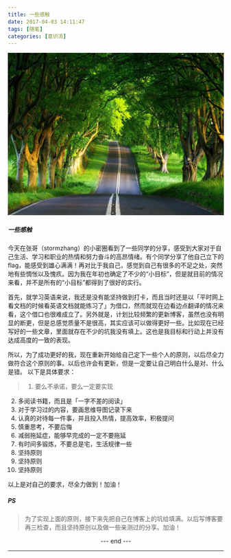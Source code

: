```yaml
---
title: 一些感触
date: 2017-04-03 14:11:47
tags: [随笔]
categories: [意识流]
---
```


![](一些感触/road.jpg)

##### 一些感触
今天在张哥（stormzhang）的小密圈看到了一些同学的分享，感受到大家对于自己生活、学习和职业的热情和努力奋斗的高昂情绪。有个同学分享了他自己立下的 flag，能感受到雄心满满！再对比于我自己，感觉到自己有很多的不足之处，突然地有些惆怅以及愧疚。因为我在年初也确定了不少的“小目标”，但是就目前的情况来看，并不是所有的“小目标”都得到了很好的实行。
<!--more-->
首先，就学习英语来说，我还是没有能坚持做到打卡，而且当时还是以「平时网上看文档的时候看英语文档就能练习了」为借口，然而就现在边看边点翻译的情况来看，这个借口也很难成立了。另外就是，计划比较频繁的更新博客，虽然也没有明显的断更，但是总感觉质量不是很高，其实应该可以做得更好一些。比如现在已经写好的一些文章，里面就存在不少的坑我没有填上。这也是我目标和行动上并没有达成高度的一致的表现。

所以，为了成功更好的我，现在重新开始给自己定下一些个人的原则，以后尽全力做符合这个原则的事。以后也许会有更新，但是一定要让自己明白什么是对、什么是错。
以下是具体要求：
> 1. 要么不承诺，要么一定要实现
2. 多阅读书籍，而且是「一字不差的阅读」
3. 对于学习过的内容，要画思维导图记录下来
4. 认真的对待每一件事，并且投入热情，提高效率，积极提问
5. 慎重思考，不要后悔
6. 减弱拖延症，能够早完成的一定不要拖延
7. 有时间多锻炼，不要总是宅，生活规律一些
8. 坚持原则
9. 坚持原则
10. 坚持原则

以上是对自己的要求，尽全力做到！加油！
##### PS
> 为了实现上面的原则，接下来先把自己在博客上的坑给填满。以后写博客要再三检查，而且坚持原创以及做一些亲测过的分享。加油！

<center> --- end --- </center>

---
